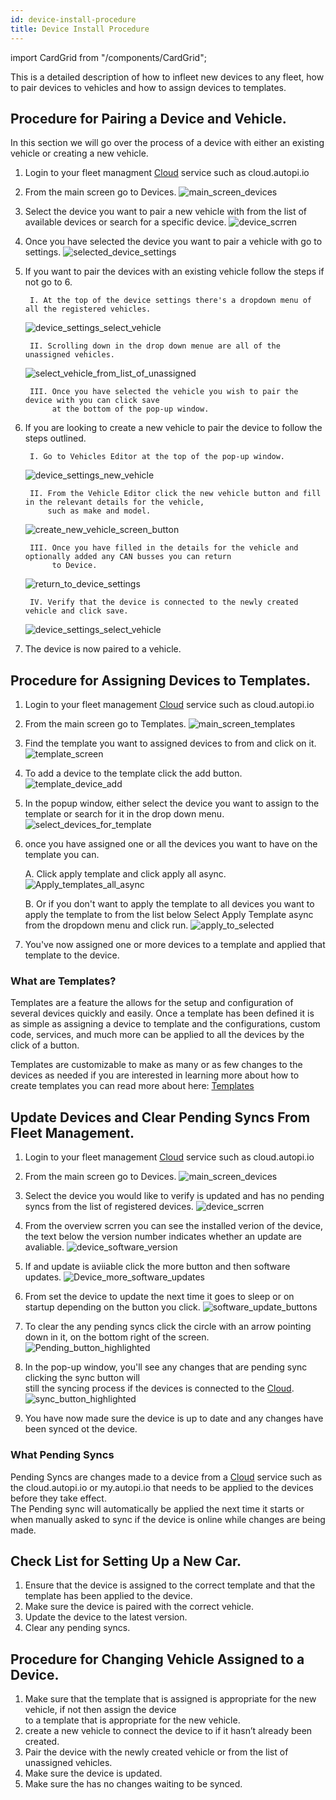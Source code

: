 ```yaml
---
id: device-install-procedure
title: Device Install Procedure 
---
```

import CardGrid from "/components/CardGrid";

This is a detailed description of how to infleet new devices to any fleet, how to pair devices to vehicles and how to assign devices to templates. 

## Procedure for Pairing a Device and Vehicle. 
In this section we will go over the process of a device with either an existing vehicle or creating a new vehicle. 

1. Login to your fleet managment [Cloud](https://www.autopi.io/software-platform/cloud-management) service such as cloud.autopi.io

2. From the main screen go to Devices. 
![main_screen_devices](/img/cloud/device_management/device_install_procedure/main_screen_devices.jpg)

3. Select the device you want to pair a new vehicle with from the list of available devices or search for a specific device.
![device_scrren](/img/cloud/device_management/device_install_procedure/device_screen.jpg)

4. Once you have selected the device you want to pair a vehicle with go to settings. 
![selected_device_settings](/img/cloud/device_management/device_install_procedure/selected_device_settings.jpg)

5. If you want to pair the devices with an existing vehicle follow the steps if not go to 6.   

        I. At the top of the device settings there's a dropdown menu of all the registered vehicles.
    ![device_settings_select_vehicle](/img/cloud/device_management/device_install_procedure/device_settings_select_vehicle.png)

        II. Scrolling down in the drop down menue are all of the unassigned vehicles.
    ![select_vehicle_from_list_of_unassigned](/img/cloud/device_management/device_install_procedure/select_vehicle_from_list_of_unassigned.png) 

        III. Once you have selected the vehicle you wish to pair the device with you can click save    
             at the bottom of the pop-up window.

6. If you are looking to create a new vehicle to pair the device to follow the steps outlined.       
  
    
        I. Go to Vehicles Editor at the top of the pop-up window.
    ![device_settings_new_vehicle](/img/cloud/device_management/device_install_procedure/device_settings_new_vehicle.png)

        II. From the Vehicle Editor click the new vehicle button and fill in the relevant details for the vehicle,   
            such as make and model.   
    ![create_new_vehicle_screen_button](/img/cloud/device_management/device_install_procedure/create_new_vehicle_screen_button.png)

        III. Once you have filled in the details for the vehicle and optionally added any CAN busses you can return   
             to Device.   
    ![return_to_device_settings](/img/cloud/device_management/device_install_procedure/return_to_device_settings.png)

        IV. Verify that the device is connected to the newly created vehicle and click save. 
    ![device_settings_select_vehicle](/img/cloud/device_management/device_install_procedure/device_settings_select_vehicle.png)
7. The device is now paired to a vehicle.

## Procedure for Assigning Devices to Templates. 

1. Login to your fleet management [Cloud](https://www.autopi.io/software-platform/cloud-management) service such as cloud.autopi.io

2. From the main screen go to Templates. 
![main_screen_templates](/img/cloud/device_management/device_install_procedure/main_screen_templates.png)

3. Find the template you want to assigned devices to from and click on it. 
![template_screen](/img/cloud/device_management/device_install_procedure/template_screen.png)

4. To add a device to the template click the add button.
![template_device_add](/img/cloud/device_management/device_install_procedure/template_device_add.png)

5. In the popup window, either select the device you want to assign to the template or search for it in the drop down menu.
![select_devices_for_template](/img/cloud/device_management/device_install_procedure/select_devices_for_template.png)

6. once you have assigned one or all the devices you want to have on the template you can.
    
    A. Click apply template and click apply all async.
    ![Apply_templates_all_async](/img/cloud/device_management/device_install_procedure/Apply_templates_all_async.png) 

    B. Or if you don't want to apply the template to all devices you want to apply the template to from the list below Select Apply Template async from the dropdown menu and click run.
    ![apply_to_selected](/img/cloud/device_management/device_install_procedure/apply_to_selected.png)

7. You've now assigned one or more devices to a template and applied that template to the device.

### What are Templates?
Templates are a feature the allows for the setup and configuration of several devices quickly and easily. 
Once a template has been defined it is as simple as assigning a device to template and the configurations, custom code,
services, and much more can be applied to all the devices by the click of a button.   

Templates are customizable to make as many or as few changes to the devices as needed if you are interested in learning more about how to create templates you can read more about here: [Templates](/cloud/device_management/templates.md)


## Update Devices and Clear Pending Syncs From Fleet Management.

1. Login to your fleet management [Cloud](https://www.autopi.io/software-platform/cloud-management) service such as cloud.autopi.io

2. From the main screen go to Devices. 
![main_screen_devices](/img/cloud/device_management/device_install_procedure/main_screen_devices.jpg)

3. Select the device you would like to verify is updated and has no pending syncs from the list of registered devices. 
![device_scrren](/img/cloud/device_management/device_install_procedure/device_screen.jpg)

4. From the overview scrren you can see the installed verion of the device, the text below the version number indicates whether an update are avaliable. 
![device_software_version](/img/cloud/device_management/device_install_procedure/device_software_version.png) 

5. If and update is aviiable click the more button and then software updates.
![Device_more_software_updates](/img/cloud/device_management/device_install_procedure/Device_more_software_updates.png)

6. From set the device to update the next time it goes to sleep or on startup depending on the button you click.
![software_update_buttons](/img/cloud/device_management/device_install_procedure/software_update_buttons.png) 

7. To clear the any pending syncs click the circle with an arrow pointing down in it, on the bottom right of the screen.
![Pending_button_highlighted](/img/cloud/device_management/device_install_procedure/Pending_button_highlighted.png)

8. In the pop-up window, you'll see any changes that are pending sync clicking the sync button will   
still the syncing process if the devices is connected to the [Cloud](https://www.autopi.io/software-platform/cloud-management).
![sync_button_highlighted](/img/cloud/device_management/device_install_procedure/sync_button_highlighted.png)

9. You have now made sure the device is up to date and any changes have been synced ot the device. 

### What Pending Syncs 
Pending Syncs are changes made to a device from a [Cloud](https://www.autopi.io/software-platform/cloud-management) service such as the cloud.autopi.io or my.autopi.io that 
   needs to be applied to the devices before they take effect.   
The Pending sync will automatically be applied the next time it starts or when manually asked to sync
   if the device is online while changes are being made. 


## Check List for Setting Up a New Car.
1.	Ensure that the device is assigned to the correct template and that the template has been applied to the device. 
2.	Make sure the device is paired with the correct vehicle.
3.	Update the device to the latest version. 
4.	Clear any pending syncs. 

## Procedure for Changing Vehicle Assigned to a Device.
1.	Make sure that the template that is assigned is appropriate for the new vehicle, if not then assign the device   
    to a template that is appropriate for the new vehicle.
2.	create a new vehicle to connect the device to if it hasn’t already been created.
3.	Pair the device with the newly created vehicle or from the list of unassigned vehicles.  
4.	Make sure the device is updated.
5.	Make sure the has no changes waiting to be synced. 

